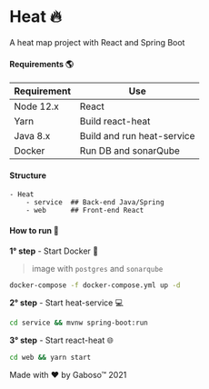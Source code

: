 # Heat :fire:

A heat map project with React and Spring Boot


#### Requirements :earth_americas:

| Requirement   | Use |
| :------------ | -------------- |
| Node 12.x     | React |
| Yarn          | Build react-heat |
| Java 8.x      | Build and run heat-service |
| Docker        | Run DB and sonarQube |

#### Structure

```
- Heat
    - service  ## Back-end Java/Spring
    - web      ## Front-end React 
```

#### How to run :runner:

**1° step** - Start Docker :whale:
> image with `postgres` and `sonarqube`

```bash
docker-compose -f docker-compose.yml up -d
```

**2° step** - Start heat-service :computer:

```bash
cd service && mvnw spring-boot:run
```

**3° step** - Start react-heat :globe_with_meridians:

```bash
cd web && yarn start
```

Made with :heart: by Gaboso™ 2021